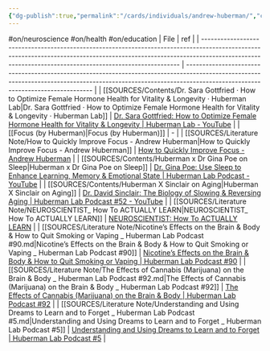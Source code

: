 ```yaml
---
{"dg-publish":true,"permalink":"/cards/individuals/andrew-huberman/","created":"2023-02-01T18:05:58.167+01:00","updated":"2023-05-05T11:34:10.254+02:00"}
---
```


#on/neuroscience #on/health #on/education 
| File                                                                                                                                                                                                                                | ref                                                                                                                                                                                                           |
| ----------------------------------------------------------------------------------------------------------------------------------------------------------------------------------------------------------------------------------- | ------------------------------------------------------------------------------------------------------------------------------------------------------------------------------------------------------------- |
| [[SOURCES/Contents/Dr. Sara Gottfried · How to Optimize Female Hormone Health for Vitality & Longevity · Huberman Lab\|Dr. Sara Gottfried · How to Optimize Female Hormone Health for Vitality & Longevity · Huberman Lab]]      | [Dr. Sara Gottfried: How to Optimize Female Hormone Health for Vitality & Longevity \| Huberman Lab - YouTube](https://youtu.be/GVRDGQhoEYQ)                                                                  |
| [[Focus (by Huberman)\|Focus (by Huberman)]]                                                                                                                                                                                     | \-                                                                                                                                                                                                            |
| [[SOURCES/Literature Note/How to Quickly Improve Focus - Andrew Huberman\|How to Quickly Improve Focus - Andrew Huberman]]                                                                                                       | [How to Quickly Improve Focus - Andrew Huberman](https://www.youtube.com/watch?v=_Y-7liNT1Ok)                                                                                                                 |
| [[SOURCES/Contents/Huberman x Dr Gina Poe on Sleep\|Huberman x Dr Gina Poe on Sleep]]                                                                                                                                            | [Dr. Gina Poe: Use Sleep to Enhance Learning, Memory & Emotional State \| Huberman Lab Podcast - YouTube](https://www.youtube.com/watch?v=BMTt8gSl13s)                                                        |
| [[SOURCES/Contents/Huberman X Sinclair on Aging\|Huberman X Sinclair on Aging]]                                                                                                                                                  | [Dr. David Sinclair: The Biology of Slowing & Reversing Aging \| Huberman Lab Podcast #52 - YouTube](https://www.youtube.com/watch?v=n9IxomBusuw&t=2099s&pp=ygUcSHViZXJtYW4gWCBTaW5jbGFpciBvbiBBZ2luZw%3D%3D) |
| [[SOURCES/Literature Note/NEUROSCIENTIST_ How To ACTUALLY LEARN\|NEUROSCIENTIST_ How To ACTUALLY LEARN]]                                                                                                                         | [NEUROSCIENTIST: How To ACTUALLY LEARN](https://www.youtube.com/watch?v=sW0iNSrmcDQ)                                                                                                                          |
| [[SOURCES/Literature Note/Nicotine’s Effects on the Brain & Body & How to Quit Smoking or Vaping _ Huberman Lab Podcast #90.md\|Nicotine’s Effects on the Brain & Body & How to Quit Smoking or Vaping _ Huberman Lab Podcast #90]] | [Nicotine’s Effects on the Brain & Body & How to Quit Smoking or Vaping \| Huberman Lab Podcast #90](https://www.youtube.com/watch?v=uXs-zPc63kM)                                                             |
| [[SOURCES/Literature Note/The Effects of Cannabis (Marijuana) on the Brain & Body _ Huberman Lab Podcast #92.md\|The Effects of Cannabis (Marijuana) on the Brain & Body _ Huberman Lab Podcast #92]]                               | [The Effects of Cannabis (Marijuana) on the Brain & Body \| Huberman Lab Podcast #92](https://www.youtube.com/watch?v=gXvuJu1kt48)                                                                            |
| [[SOURCES/Literature Note/Understanding and Using Dreams to Learn and to Forget _ Huberman Lab Podcast #5.md\|Understanding and Using Dreams to Learn and to Forget _ Huberman Lab Podcast #5]]                                     | [Understanding and Using Dreams to Learn and to Forget \| Huberman Lab Podcast #5](https://www.youtube.com/watch?v=FFwA0QFmpQ4)                                                                               |



